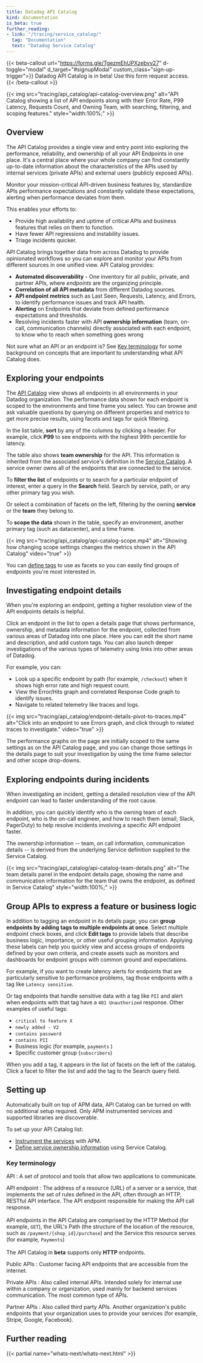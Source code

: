 ```yaml
---
title: Datadog API Catalog
kind: documentation
is_beta: true
further_reading:
- link: "/tracing/service_catalog/"
  tag: "Documentation"
  text: "Datadog Service Catalog"
---
```


{{< beta-callout url="https://forms.gle/TgezmEhUPXzebvv27" d-toggle="modal" d_target="#signupModal" custom_class="sign-up-trigger">}}
  Datadog API Catalog is in beta! Use this form request access. 
{{< /beta-callout >}} 

{{< img src="tracing/api_catalog/api-catalog-overview.png" alt="API Catalog showing a list of API endpoints along with their Error Rate, P99 Latency, Requests Count, and Owning Team, with searching, filtering, and scoping features." style="width:100%;" >}}

## Overview

The API Catalog provides a single view and entry point into exploring the performance, reliability, and ownership of all your API Endpoints in one place. It's a central place where your whole company can find constantly up-to-date information about the characteristics of the APIs used by internal services (private APIs) and external users (publicly exposed APIs). 

Monitor your mission-critical API-driven business features by, standardize APIs performance expectations and constantly validate these expectations, alerting when performance deviates from them.

This enables your efforts to:
- Provide high availability and uptime of critical APIs and business features that relies on them to function.
- Have fewer API regressions and instability issues.
- Triage incidents quicker.

API Catalog brings together data from across Datadog to provide opinionated workflows so you can explore and monitor your APIs from different sources in one unified view. API Catalog provides:

- **Automated discoverability** - One inventory for all public, private, and partner APIs, where _endpoints_ are the organizing principle.
- **Correlation of all API metadata** from different Datadog sources.
- **API endpoint metrics** such as Last Seen, Requests, Latency, and Errors, to identify performance issues and track API health.
- **Alerting** on Endpoints that deviate from defined performance expectations and thresholds.
- Resolving incidents faster with API **ownership information** (team, on-call, communication channels) directly associated with each endpoint, to know who to reach when something goes wrong

<div class="alert alert-info">Not sure what an API or an endpoint is? See <a href="#key-terminology">Key terminology</a> for some background on concepts that are important to understanding what API Catalog does.</div>

## Exploring your endpoints

The [API Catalog][1] view shows all endpoints in all environments in your Datadog organization. The performance data shown for each endpoint is scoped to the environments and time frame you select. You can browse and ask valuable questions by querying on different properties and metrics to get more precise results, using facets and tags for quick filtering.

In the list table, **sort** by any of the columns by clicking a header. For example, click **P99** to see endpoints with the highest 99th percentile for latency.

The table also shows **team ownership** for the API. This information is inherited from the associated service's definition in the [Service Catalog][2]. A service owner owns all of the endpoints that are connected to the service.

To **filter the list** of endpoints or to search for a particular endpoint of interest, enter a query in the **Search** field. Search by service, path, or any other primary tag you wish. 

Or select a combination of facets on the left, filtering by the owning **service** or the **team** they belong to.

To **scope the data** shown in the table, specify an environment, another primary tag (such as datacenter), and a time frame.

{{< img src="tracing/api_catalog/api-catalog-scope.mp4" alt="Showing how changing scope settings changes the metrics shown in the API Catalog" video="true" >}}

You can [define tags](#group-apis-to-express-a-feature-or-business-logic) to use as facets so you can easily find groups of endpoints you're most interested in.



## Investigating endpoint details

When you're exploring an endpoint, getting a higher resolution view of the API endpoints details is helpful.

Click an endpoint in the list to open a details page that shows performance, ownership, and metadata information for the endpoint, collected from various areas of Datadog into one place. Here you can edit the short name and description, and add custom tags. You can also launch deeper investigations of the various types of telemetry using links into other areas of Datadog. 

For example, you can:
- Look up a specific endpoint by path (for example, `/checkout`) when it shows high error rate and high request count.
- View the Error/Hits graph and correlated Response Code graph to identify issues.
- Navigate to related telemetry like traces and logs.

{{< img src="tracing/api_catalog/endpoint-details-pivot-to-traces.mp4" alt="Click into an endpoint to see Errors graph, and click through to related traces to investigate." video="true" >}}

The performance graphs on the page are initially scoped to the same settings as on the API Catalog page, and you can change those settings in the details page to suit your investigation by using the time frame selector and other scope drop-downs. 


## Exploring endpoints during incidents

When investigating an incident, getting a detailed resolution view of the API endpoint can lead to faster understanding of the root cause.

In addition, you can quickly identify who is the owning team of each endpoint, who is the on-call engineer, and how to reach them (email, Slack, PagerDuty) to help resolve incidents involving a specific API endpoint faster.

The ownership information -- team, on call information, communication details -- is derived from the underlying Service definition supplied to the Service Catalog.

{{< img src="tracing/api_catalog/api-catalog-team-details.png" alt="The team details panel in the endpoint details page, showing the name and communication information for the team that owns the endpoint, as defined in Service Catalog" style="width:100%;" >}}

## Group APIs to express a feature or business logic

In addition to tagging an endpoint in its details page, you can **group endpoints by adding tags to multiple endpoints at once**. Select multiple endpoint check boxes, and click **Edit tags** to provide labels that describe business logic, importance, or other useful grouping information. Applying these labels can help you quickly view and access groups of endpoints defined by your own criteria, and create assets such as monitors and dashboards for endpoint groups with common ground and expectations.

For example, if you want to create latency alerts for endpoints that are particularly sensitive to performance problems, tag those endpoints with a tag like `Latency sensitive`. 

<!-- screen cap of making the "Latency sensitive" group tktk  -->

Or tag endpoints that handle sensitive data with a tag like `PII` and alert when endpoints with that tag have a `401 Unauthorized` response. Other examples of useful tags:

- `critical to feature X`
- `newly added - V2`
- `contains password`
- `contains PII`
- Business logic (for example, `payments` )
- Specific customer group (`subscribers`)

When you add a tag, it appears in the list of facets on the left of the catalog. Click a facet to filter the list and add the tag to the Search query field.


## Setting up

Automatically built on top of APM data, API Catalog can be turned on with no additional setup required. Only APM instrumented services and supported libraries are discoverable. 

To set up your API Catalog list:
- [Instrument the services][3] with APM. 
- [Define service ownership information][2] using Service Catalog.

### Key terminology

API
: A set of protocol and tools that allow two applications to communicate.

API endpoint
: The address of a resource (URL) of a server or a service, that implements the set of rules defined in the API, often through an HTTP, RESTful API interface. The API endpoint responsible for making the API call response.<br /><br/>
API endpoints in the API Catalog are comprised by the HTTP Method (for example, `GET`), the URL's Path (the structure of the location of the resource, such as `/payment/{shop_id}/purchase`) and the Service this resource serves (for example, `Payments`)<br /><br/>
The API Catalog in **beta** supports only **HTTP** endpoints. 

Public APIs
: Customer facing API endpoints that are accessible from the internet.

Private APIs
: Also called internal APIs. Intended solely for internal use within a company or organization, used mainly for backend services communication. The most common type of APIs.

Partner APIs
: Also called third party APIs. Another organization's public endpoints that your organization uses to provide your services (for example, Stripe, Google, Facebook).

## Further reading

{{< partial name="whats-next/whats-next.html" >}}

[1]: https://app.datadoghq.com/apis/catalog
[2]: /tracing/service_catalog/
[3]: /tracing/trace_collection/
